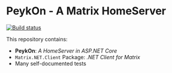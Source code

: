 # PeykOn - A Matrix HomeServer

[![Build status](https://img.shields.io/appveyor/ci/pouladpld/PeykOn/master.svg?style=flat-square)](https://ci.appveyor.com/project/pouladpld/peykon)

This repository contains:

- **PeykOn**: _A HomeServer in ASP.NET Core_
- `Matrix.NET.Client` Package: _.NET Client for Matrix_
- Many self-documented tests
